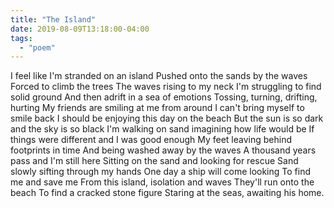 ```yaml
---
title: "The Island"
date: 2019-08-09T13:18:00-04:00
tags:
  - "poem"
---
```


I feel like I'm stranded on an island
Pushed onto the sands by the waves
Forced to climb the trees
The waves rising to my neck
I'm struggling to find solid ground
And then adrift in a sea of emotions
Tossing, turning, drifting, hurting
My friends are smiling at me from around
I can't bring myself to smile back
I should be enjoying this day on the beach
But the sun is so dark and the sky is so black
I'm walking on sand imagining how life would be
If things were different and I was good enough
My feet leaving behind footprints in time
And being washed away by the waves
A thousand years pass and I'm still here
Sitting on the sand and looking for rescue
Sand slowly sifting through my hands
One day a ship will come looking
To find me and save me
From this island, isolation and waves
They'll run onto the beach
To find a cracked stone figure
Staring at the seas, awaiting his home.
